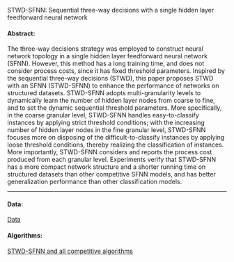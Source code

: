 STWD-SFNN: Sequential three-way decisions with a single hidden layer feedforward neural network

#### Abstract:

The three-way decisions strategy was employed to construct neural network topology in a single hidden layer feedforward neural network (SFNN). However, this method has a long training time, and does not consider process costs, since it has fixed threshold parameters. Inspired by the sequential three-way decisions (STWD), this paper proposes STWD with an SFNN (STWD-SFNN) to enhance the performance of networks on structured datasets. STWD-SFNN adopts multi-granularity levels to dynamically learn the number of hidden layer nodes from coarse to fine, and to set the dynamic sequential threshold parameters. More specifically, in the coarse granular level, STWD-SFNN handles easy-to-classify instances by applying strict threshold conditions; with the increasing number of hidden layer nodes in the fine granular level, STWD-SFNN focuses more on disposing of the difficult-to-classify instances by applying loose threshold conditions, thereby realizing the classification of instances. More importantly, STWD-SFNN considers and reports the process cost produced from each granular level. Experiments verify that STWD-SFNN has a more compact network structure and a shorter running time on structured datasets than other competitive SFNN models, and has better generalization performance than other classification models.

---

#### Data:
[Data](https://github.com/wuc567/Machine-learning/blob/main/STWD-SFNN/data.zip)  

#### Algorithms:
[STWD-SFNN and all competitive algorithms](https://github.com/wuc567/Machine-learning/blob/main/STWD-SFNN/algorithms.zip)
